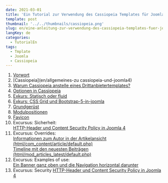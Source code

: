 ```yaml
---
date: 2021-03-01
title: 'Ein Tutorial zur Verwendung des Cassiopeia Templates für Joomla 4'
template: post
thumbnail: '../../thumbnails/cassiopeia.png'
slug: en/eine-anleitung-zur-verwendung-des-cassiopeia-templates-fuer-joomla-4-themen
langKey: de
categories:
  - TutorialEn
tags:
  - Tmplate
  - Joomla
  - Cassiopeia
---
```


1. [Vorwort](en/eine-anleitung-zur-verwendung-des-cassiopeia-templates-fuer-joomla-4-vorwort)
1. [Cassiopeia](en/allgemeines-zu cassiopeia-und-joomla4)
1. [Warum Cassiopeia anstelle eines Drittanbietertemplates?](en/warum-cassiopeia)
1. [Optionen in Cassiopeia](en/cassiopeia-optionen)
1. [Exkurs: Statisch oder fluid](en/cassiopeia-statisch-oder-fluid)
1. [Exkurs: CSS Grid und Bootstrap-5-in-joomla](en/css-grid-and-bootstrap-5-in-joomla)
1. [Grundgerüst](en/cassiopeia-framework)
1. [Modulpositionen](en/cassiopeia-module-positionen)
1. [Favicon](en/cassiopeia-favicon)
1. Excursus: Sicherheit:  
   [HTTP-Header und Content Security Policy in Joomla 4](en/http-header-und-content-security-policy-joomla4)
1. Excursus: Overrides:  
   [Informationen zum Autor in der Artikelansicht (html/com_content/article/default.php)](en/cassiopeia-autorinfo)  
   [Timeline mit den neuesten Beiträgen (html/mod_articles_latest/default.php)](en/cassiopeia-timeline)
1. Excursus: Examples of use:  
   [Ein Banner ganz oben und die Navigation horizontal darunter](en/cassiopeia-banner)
1. Excursus: Security 
   [HTTP-Header und Content Security Policy in Joomla 4](en/http-header-und-content-security-policy-joomla4)
